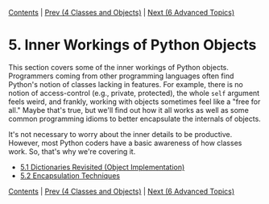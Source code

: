 [Contents](../Contents.md) \| [Prev (4 Classes and Objects)](../04_Classes_objects/00_Overview.md) \| [Next (6 Advanced Topics)](../06_Advanced_Topics/00_Overview.md)

# 5. Inner Workings of Python Objects

This section covers some of the inner workings of Python objects.
Programmers coming from other programming languages often find
Python's notion of classes lacking in features.  For example, there is
no notion of access-control (e.g., private, protected), the whole
`self` argument feels weird, and frankly, working with objects
sometimes feel like a "free for all."  Maybe that's true, but we'll
find out how it all works as well as some common programming idioms to
better encapsulate the internals of objects.

It's not necessary to worry about the inner details to be productive.
However, most Python coders have a basic awareness of how classes
work.  So, that's why we're covering it.

* [5.1 Dictionaries Revisited (Object Implementation)](01_Dicts_revisited.md)
* [5.2 Encapsulation Techniques](02_Classes_encapsulation.md)

[Contents](../Contents.md) \| [Prev (4 Classes and Objects)](../04_Classes_objects/00_Overview.md) \| [Next (6 Advanced Topics)](../06_Advanced_Topics/00_Overview.md)
